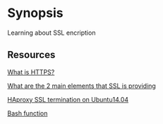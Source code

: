 # Synopsis

Learning about SSL encription

## Resources
[What is HTTPS?](https://www.instantssl.com/ssl-certificate-products/https.html)

[What are the 2 main elements that SSL is providing](https://www.sslshopper.com/why-ssl-the-purpose-of-using-ssl-certificates.html)

[HAproxy SSL termination on Ubuntu14.04](https://www.digitalocean.com/community/tutorials/how-to-secure-haproxy-with-let-s-encrypt-on-ubuntu-14-04)

[Bash function](http://tldp.org/LDP/abs/html/complexfunct.html)

